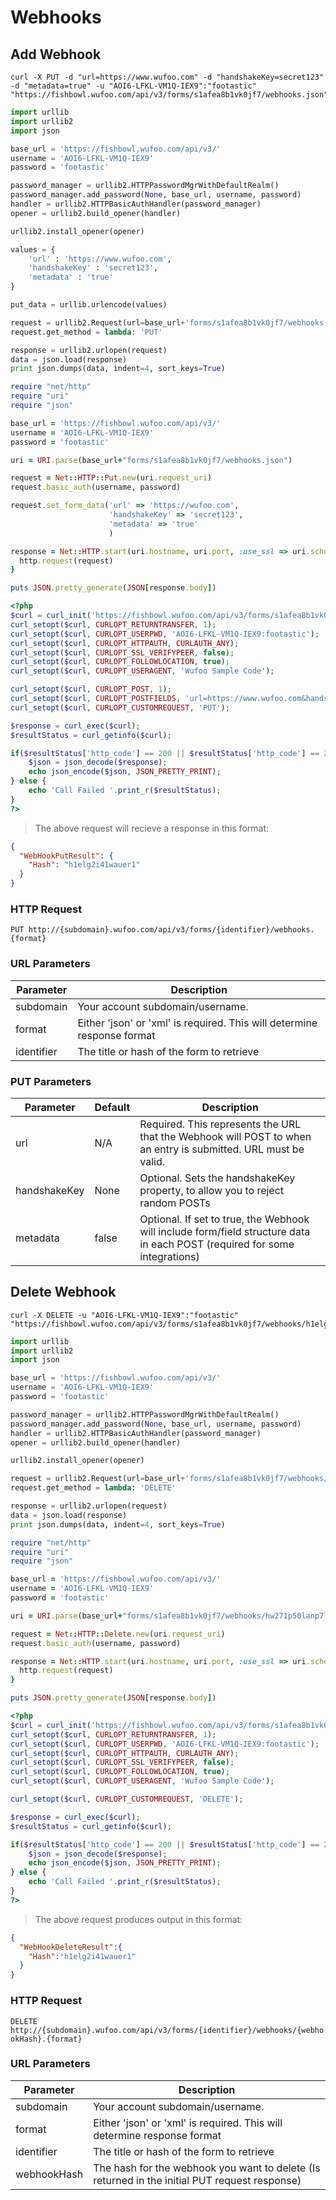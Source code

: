 # Webhooks

## Add Webhook

```shell
curl -X PUT -d "url=https://www.wufoo.com" -d "handshakeKey=secret123" -d "metadata=true" -u "AOI6-LFKL-VM1Q-IEX9":"footastic" "https://fishbowl.wufoo.com/api/v3/forms/s1afea8b1vk0jf7/webhooks.json"
```

```python
import urllib
import urllib2
import json

base_url = 'https://fishbowl.wufoo.com/api/v3/'
username = 'AOI6-LFKL-VM1Q-IEX9'
password = 'footastic'

password_manager = urllib2.HTTPPasswordMgrWithDefaultRealm()
password_manager.add_password(None, base_url, username, password)
handler = urllib2.HTTPBasicAuthHandler(password_manager)
opener = urllib2.build_opener(handler)

urllib2.install_opener(opener)

values = {
    'url' : 'https://www.wufoo.com', 
    'handshakeKey' : 'secret123',
    'metadata' : 'true'
}

put_data = urllib.urlencode(values)

request = urllib2.Request(url=base_url+'forms/s1afea8b1vk0jf7/webhooks.json', data=put_data)
request.get_method = lambda: 'PUT'

response = urllib2.urlopen(request)
data = json.load(response)
print json.dumps(data, indent=4, sort_keys=True)
```

```ruby
require "net/http"
require "uri"
require "json"

base_url = 'https://fishbowl.wufoo.com/api/v3/'
username = 'AOI6-LFKL-VM1Q-IEX9'
password = 'footastic'

uri = URI.parse(base_url+"forms/s1afea8b1vk0jf7/webhooks.json")

request = Net::HTTP::Put.new(uri.request_uri)
request.basic_auth(username, password)

request.set_form_data('url' => 'https://wufoo.com',
                      'handshakeKey' => 'secret123',
                      'metadata' => 'true'
                      )

response = Net::HTTP.start(uri.hostname, uri.port, :use_ssl => uri.scheme == 'https') {|http|
  http.request(request)
}

puts JSON.pretty_generate(JSON[response.body])
```

```php
<?php
$curl = curl_init('https://fishbowl.wufoo.com/api/v3/forms/s1afea8b1vk0jf7/webhooks.json');
curl_setopt($curl, CURLOPT_RETURNTRANSFER, 1);
curl_setopt($curl, CURLOPT_USERPWD, 'AOI6-LFKL-VM1Q-IEX9:footastic');
curl_setopt($curl, CURLOPT_HTTPAUTH, CURLAUTH_ANY);
curl_setopt($curl, CURLOPT_SSL_VERIFYPEER, false);                          
curl_setopt($curl, CURLOPT_FOLLOWLOCATION, true);                           
curl_setopt($curl, CURLOPT_USERAGENT, 'Wufoo Sample Code');

curl_setopt($curl, CURLOPT_POST, 1);
curl_setopt($curl, CURLOPT_POSTFIELDS, 'url=https://www.wufoo.com&handshakeKey=secret123&metadata=true');
curl_setopt($curl, CURLOPT_CUSTOMREQUEST, 'PUT');

$response = curl_exec($curl);
$resultStatus = curl_getinfo($curl);

if($resultStatus['http_code'] == 200 || $resultStatus['http_code'] == 201) {
    $json = json_decode($response);
    echo json_encode($json, JSON_PRETTY_PRINT);
} else {
    echo 'Call Failed '.print_r($resultStatus);
}
?>
```

> The above request will recieve a response in this format:

```json
{
  "WebHookPutResult": {
    "Hash": "h1elg2i41wauer1"
  }
}
```

### HTTP Request

`PUT http://{subdomain}.wufoo.com/api/v3/forms/{identifier}/webhooks.{format}`

### URL Parameters

Parameter | Description
--------- | -----------
subdomain | Your account subdomain/username.
format    | Either 'json' or 'xml' is required. This will determine response format
identifier| The title or hash of the form to retrieve

### PUT Parameters

Parameter    | Default | Description
------------ | ------- | -----------
url          | N/A     | Required. This represents the URL that the Webhook will POST to when an entry is submitted. URL must be valid.
handshakeKey | None    | Optional. Sets the handshakeKey property, to allow you to reject random POSTs
metadata     | false   | Optional. If set to true, the Webhook will include form/field structure data in each POST (required for some integrations)

## Delete Webhook

```shell
curl -X DELETE -u "AOI6-LFKL-VM1Q-IEX9":"footastic" "https://fishbowl.wufoo.com/api/v3/forms/s1afea8b1vk0jf7/webhooks/h1elg2i41wauer1.json"
```

```python
import urllib
import urllib2
import json

base_url = 'https://fishbowl.wufoo.com/api/v3/'
username = 'AOI6-LFKL-VM1Q-IEX9'
password = 'footastic'

password_manager = urllib2.HTTPPasswordMgrWithDefaultRealm()
password_manager.add_password(None, base_url, username, password)
handler = urllib2.HTTPBasicAuthHandler(password_manager)
opener = urllib2.build_opener(handler)

urllib2.install_opener(opener)

request = urllib2.Request(url=base_url+'forms/s1afea8b1vk0jf7/webhooks/hap0e1c1x5rapc.json')
request.get_method = lambda: 'DELETE'

response = urllib2.urlopen(request)
data = json.load(response)
print json.dumps(data, indent=4, sort_keys=True)
```

```ruby
require "net/http"
require "uri"
require "json"

base_url = 'https://fishbowl.wufoo.com/api/v3/'
username = 'AOI6-LFKL-VM1Q-IEX9'
password = 'footastic'

uri = URI.parse(base_url+"forms/s1afea8b1vk0jf7/webhooks/hw271p50lanp7l.json")

request = Net::HTTP::Delete.new(uri.request_uri)
request.basic_auth(username, password)

response = Net::HTTP.start(uri.hostname, uri.port, :use_ssl => uri.scheme == 'https') {|http|
  http.request(request)
}

puts JSON.pretty_generate(JSON[response.body])
```

```php
<?php
$curl = curl_init('https://fishbowl.wufoo.com/api/v3/forms/s1afea8b1vk0jf7/webhooks/hjnuh251sepi2x.json');
curl_setopt($curl, CURLOPT_RETURNTRANSFER, 1);
curl_setopt($curl, CURLOPT_USERPWD, 'AOI6-LFKL-VM1Q-IEX9:footastic');
curl_setopt($curl, CURLOPT_HTTPAUTH, CURLAUTH_ANY);
curl_setopt($curl, CURLOPT_SSL_VERIFYPEER, false);                          
curl_setopt($curl, CURLOPT_FOLLOWLOCATION, true);                           
curl_setopt($curl, CURLOPT_USERAGENT, 'Wufoo Sample Code');

curl_setopt($curl, CURLOPT_CUSTOMREQUEST, 'DELETE');

$response = curl_exec($curl);
$resultStatus = curl_getinfo($curl);

if($resultStatus['http_code'] == 200 || $resultStatus['http_code'] == 201) {
    $json = json_decode($response);
    echo json_encode($json, JSON_PRETTY_PRINT);
} else {
    echo 'Call Failed '.print_r($resultStatus);
}
?>
```

> The above request produces output in this format:

```json
{
  "WebHookDeleteResult":{
    "Hash":"h1elg2i41wauer1"
  }
}
```

### HTTP Request

`DELETE http://{subdomain}.wufoo.com/api/v3/forms/{identifier}/webhooks/{webhookHash}.{format}`

### URL Parameters

Parameter   | Description
----------- | -----------
subdomain   | Your account subdomain/username.
format      | Either 'json' or 'xml' is required. This will determine response format
identifier  | The title or hash of the form to retrieve
webhookHash | The hash for the webhook you want to delete (Is returned in the initial PUT request response)